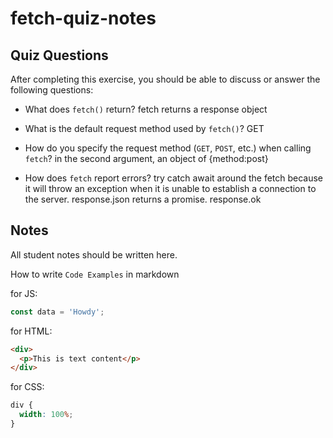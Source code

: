 # fetch-quiz-notes

## Quiz Questions

After completing this exercise, you should be able to discuss or answer the following questions:

- What does `fetch()` return?
  fetch returns a response object

- What is the default request method used by `fetch()`?
  GET

- How do you specify the request method (`GET`, `POST`, etc.) when calling `fetch`?
  in the second argument, an object of {method:post}

- How does `fetch` report errors?
  try catch await around the fetch because it will throw an exception when it is unable to establish a connection to the server. response.json returns a promise. response.ok

## Notes

All student notes should be written here.

How to write `Code Examples` in markdown

for JS:

```javascript
const data = 'Howdy';
```

for HTML:

```html
<div>
  <p>This is text content</p>
</div>
```

for CSS:

```css
div {
  width: 100%;
}
```
